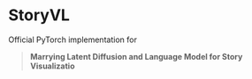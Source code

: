 # StoryVL

Official PyTorch implementation for 

> **Marrying Latent Diffusion and Language Model for Story Visualizatio**
